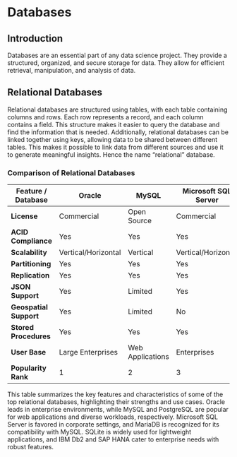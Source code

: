 # Databases

## Introduction

Databases are an essential part of any data science project. They provide a structured, organized, and secure storage for data. They allow for efficient retrieval, manipulation, and analysis of data.  

## Relational Databases

Relational databases are structured using tables, with each table containing columns and rows. Each row represents a record, and each column contains a field. This structure makes it easier to query the database and find the information that is needed. Additionally, relational databases can be linked together using keys, allowing data to be shared between different tables. This makes it possible to link data from different sources and use it to generate meaningful insights. Hence the name “relational” database.

### Comparison of Relational Databases

| Feature / Database      | Oracle                | MySQL                 | Microsoft SQL Server | PostgreSQL           | MariaDB              | SQLite               | IBM Db2              | SAP HANA             |
|-------------------------|-----------------------|-----------------------|----------------------|----------------------|----------------------|----------------------|----------------------|----------------------|
| **License**             | Commercial            | Open Source           | Commercial           | Open Source          | Open Source          | Open Source          | Commercial           | Commercial           |
| **ACID Compliance**     | Yes                   | Yes                   | Yes                  | Yes                  | Yes                  | Yes                  | Yes                  | Yes                  |
| **Scalability**         | Vertical/Horizontal   | Vertical              | Vertical/Horizontal  | Vertical/Horizontal  | Vertical/Horizontal  | Limited              | Vertical/Horizontal  | Horizontal           |
| **Partitioning**        | Yes                   | Yes                   | Yes                  | Yes                  | Yes                  | No                   | Yes                  | Yes                  |
| **Replication**         | Yes                   | Yes                   | Yes                  | Yes                  | Yes                  | No                   | Yes                  | Yes                  |
| **JSON Support**        | Yes                   | Limited               | Yes                  | Yes                  | Yes                  | No                   | Yes                  | Yes                  |
| **Geospatial Support**  | Yes                   | Limited               | No                   | Yes (PostGIS)        | Yes                  | No                   | Yes                  | Yes                  |
| **Stored Procedures**    | Yes                   | Yes                   | Yes                  | Yes                  | Yes                  | No                   | Yes                  | Yes                  |
| **User Base**           | Large Enterprises      | Web Applications      | Enterprises          | Diverse Applications  | Web Applications     | Embedded Applications | Enterprises          | Enterprises          |
| **Popularity Rank**     | 1                     | 2                     | 3                    | 4                    | 5                    | 6                    | 7                    | 8                    |

This table summarizes the key features and characteristics of some of the top relational databases, highlighting their strengths and use cases. Oracle leads in enterprise environments, while MySQL and PostgreSQL are popular for web applications and diverse workloads, respectively. Microsoft SQL Server is favored in corporate settings, and MariaDB is recognized for its compatibility with MySQL. SQLite is widely used for lightweight applications, and IBM Db2 and SAP HANA cater to enterprise needs with robust features.